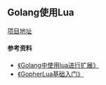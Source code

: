 ## Golang使用Lua

[项目地址](https://github.com/yuin/gopher-lua)



#### 参考资料

+ [《Golang中使用lua进行扩展》](https://segmentfault.com/a/1190000011527968)
+ [《GopherLua基础入门》](https://www.jianshu.com/p/70ac208a5869)

